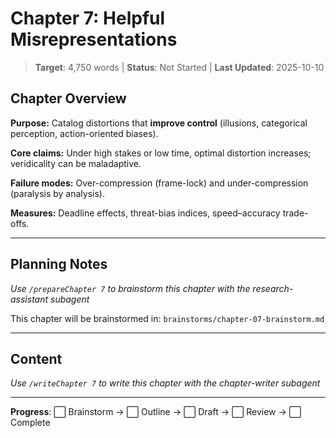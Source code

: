 # Chapter 7: Helpful Misrepresentations

> **Target**: 4,750 words | **Status**: Not Started | **Last Updated**: 2025-10-10

## Chapter Overview

**Purpose:** Catalog distortions that **improve control** (illusions, categorical perception, action-oriented biases).

**Core claims:** Under high stakes or low time, optimal distortion increases; veridicality can be maladaptive.

**Failure modes:** Over-compression (frame-lock) and under-compression (paralysis by analysis).

**Measures:** Deadline effects, threat-bias indices, speed–accuracy trade-offs.

---

## Planning Notes

*Use `/prepareChapter 7` to brainstorm this chapter with the research-assistant subagent*

This chapter will be brainstormed in: `brainstorms/chapter-07-brainstorm.md`

---

## Content

*Use `/writeChapter 7` to write this chapter with the chapter-writer subagent*

---

**Progress**: ⬜ Brainstorm → ⬜ Outline → ⬜ Draft → ⬜ Review → ⬜ Complete

<script src="https://hypothes.is/embed.js" async></script>
